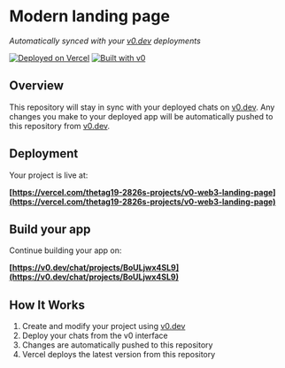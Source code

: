# Modern landing page

*Automatically synced with your [v0.dev](https://v0.dev) deployments*

[![Deployed on Vercel](https://img.shields.io/badge/Deployed%20on-Vercel-black?style=for-the-badge&logo=vercel)](https://vercel.com/thetag19-2826s-projects/v0-web3-landing-page)
[![Built with v0](https://img.shields.io/badge/Built%20with-v0.dev-black?style=for-the-badge)](https://v0.dev/chat/projects/BoULjwx4SL9)

## Overview

This repository will stay in sync with your deployed chats on [v0.dev](https://v0.dev).
Any changes you make to your deployed app will be automatically pushed to this repository from [v0.dev](https://v0.dev).

## Deployment

Your project is live at:

**[https://vercel.com/thetag19-2826s-projects/v0-web3-landing-page](https://vercel.com/thetag19-2826s-projects/v0-web3-landing-page)**

## Build your app

Continue building your app on:

**[https://v0.dev/chat/projects/BoULjwx4SL9](https://v0.dev/chat/projects/BoULjwx4SL9)**

## How It Works

1. Create and modify your project using [v0.dev](https://v0.dev)
2. Deploy your chats from the v0 interface
3. Changes are automatically pushed to this repository
4. Vercel deploys the latest version from this repository